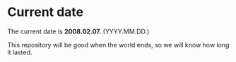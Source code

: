 # Current date

The current date is **2008.02.07.** (YYYY.MM.DD.)

This repository will be good when the world ends, so we will know how long it lasted.